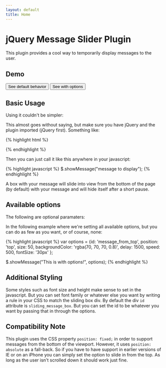 ```yaml
---
layout: default
title: Home
---
```


# jQuery Message Slider Plugin
This plugin provides a cool way to temporarily display messages to the user.

## Demo
<script src="jquery.slidingmessage.js"></script>
<script>
    $(function() {    
        // on first button click, use all the defaults
        $('#button1').click(function(){
            $.showMessage("This is the default behavior");
            return false;
        });
        
        // this time use ALL the options
        $('#button2').click(function(){
            var options = {id: 'message_from_top',
                           position: 'top',
                           size: 50,
                           backgroundColor: 'rgba(200, 70, 70, 0.8)',
                           delay: 1500,
                           speed: 500,
                           fontSize: '30px'
                          };
                           
            $.showMessage("This is with options!", options);
            return false;
        });
    });
</script>

<button id="button1">See default behavior</button>
<button id="button2">See with options</button>

## Basic Usage
Using it couldn't be simpler:

This almost goes without saying, but make sure you have jQuery and the plugin imported (jQuery first). Something like:


{% highlight html %}
<script src="jquery.js"></script>
<script src="jquery.slidingmessage.js"></script>
{% endhighlight %}


Then you can just call it like this anywhere in your javascript:


{% highlight javascript %}
$.showMessage("message to display");
{% endhighlight %}    


A box with your message will slide into view from the bottom of the page (by default) with your message and will hide itself after a short pause.


## Available options
The following are optional paramaters:

In the following example where we're setting all available options, but you can do as few as you want, or of course, none:


{% highlight javascript %}
var options = {id: 'message_from_top',
               position: 'top',
               size: 50,
               backgroundColor: 'rgba(70, 70, 70, 0.8)',
               delay: 1500,
               speed: 500,
               fontSize: '30px'
              };
               
$.showMessage("This is with options!", options);
{% endhighlight %}


## Additional Styling
Some styles such as font size and height make sense to set in the javascript. But you can set font family or whatever else you want by writing a rule in your CSS to match the sliding box div. By default the div `id` attribute is `sliding_message_box`. But you can set the id to be whatever you want by passing that in through the options.

## Compatibility Note
This plugin uses the CSS property `position: fixed;` in order to support messages from the bottom of the viewport. However, it uses `position: absolute` as a fall-back. So if you have to have support in earlier versions of IE or on an iPhone you can simply set the option to slide in from the top. As long as the user isn't scrolled down it should work just fine.